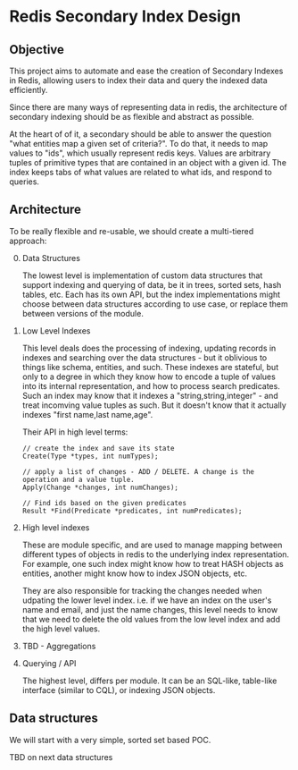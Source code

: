 # Redis Secondary Index Design

## Objective

This project aims to automate and ease the creation of Secondary Indexes in Redis, 
allowing users to index their data and query the indexed data efficiently.

Since there are many ways of representing data in redis, the architecture of 
secondary indexing should be as flexible and abstract as possible.

At the heart of of it, a secondary should be able to answer the question "what entities map a given set of criteria?". 
To do that, it needs to map values to "ids", which usually represent redis keys. Values are arbitrary tuples 
of primitive types that are contained in an object with a given id. The index keeps tabs of what values are
related to what ids, and respond to queries.

## Architecture

To be really flexible and re-usable, we should create a multi-tiered approach:

0. Data Structures

    The lowest level is implementation of custom data structures that support indexing and querying of data,
    be it in trees, sorted sets, hash tables, etc. Each has its own API, but the index implementations might 
    choose between data structures according to use case, or replace them between versions of the module.
        
1. Low Level Indexes

    This level deals does the processing of indexing, updating records in indexes and searching over the data structures - 
    but it oblivious to things like schema, entities, and such. 
    These indexes are stateful, but only to a degree in which they know how to encode a tuple of values into its internal representation,
    and how to process search predicates. Such an index may know that it indexes a "string,string,integer" - and treat incomving value tuples
    as such. But it doesn't know that it actually indexes "first name,last name,age".

    Their API in high level terms:

    ```
    // create the index and save its state
    Create(Type *types, int numTypes);

    // apply a list of changes - ADD / DELETE. A change is the operation and a value tuple.
    Apply(Change *changes, int numChanges);

    // Find ids based on the given predicates
    Result *Find(Predicate *predicates, int numPredicates);
    ``` 

2. High level indexes

    These are module specific, and are used to manage mapping between different types of objects in redis to the underlying index representation.
    For example, one such index might know how to treat HASH objects as entities, another might know how to index JSON objects, etc. 

    They are also responsible for tracking the changes needed when udpating the lower level index. i.e. if we have an index
    on the user's name and email, and just the name changes, this level needs to know that we need to delete the old
    values from the low level index and add the high level values.
4. TBD - Aggregations

3. Querying / API

    The highest level, differs per module. It can be an SQL-like, table-like interface (similar to CQL), or indexing JSON objects.

## Data structures

We will start with a very simple, sorted set based POC. 

TBD on next data structures

